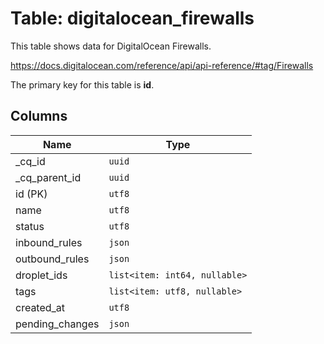 # Table: digitalocean_firewalls

This table shows data for DigitalOcean Firewalls.

https://docs.digitalocean.com/reference/api/api-reference/#tag/Firewalls

The primary key for this table is **id**.

## Columns

| Name          | Type          |
| ------------- | ------------- |
|_cq_id|`uuid`|
|_cq_parent_id|`uuid`|
|id (PK)|`utf8`|
|name|`utf8`|
|status|`utf8`|
|inbound_rules|`json`|
|outbound_rules|`json`|
|droplet_ids|`list<item: int64, nullable>`|
|tags|`list<item: utf8, nullable>`|
|created_at|`utf8`|
|pending_changes|`json`|